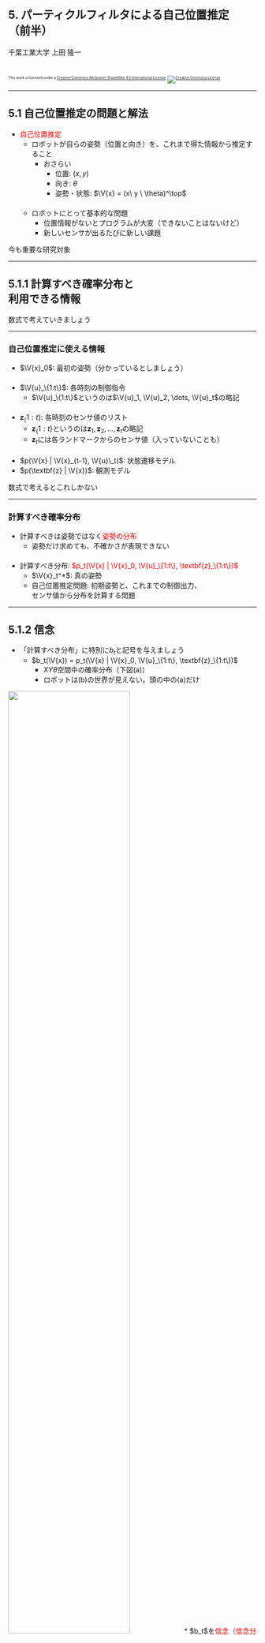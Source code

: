 $\newcommand{\V}[1]{\boldsymbol{#1}}$

# <span style="font-size:80%">5. パーティクルフィルタによる自己位置推定<br />（前半）</span>

千葉工業大学 上田 隆一

<br />

<p style="font-size:50%">
This work is licensed under a <a rel="license" href="http://creativecommons.org/licenses/by-sa/4.0/">Creative Commons Attribution-ShareAlike 4.0 International License</a>.
<a rel="license" href="http://creativecommons.org/licenses/by-sa/4.0/">
<img alt="Creative Commons License" style="border-width:0" src="https://i.creativecommons.org/l/by-sa/4.0/88x31.png" /></a>
</p>

---

## 5.1 自己位置推定の問題と解法

* <span style="color:red">自己位置推定</span>
    * ロボットが自らの姿勢（位置と向き）を、これまで得た情報から推定すること
        * おさらい 
            * 位置: $(x,y)$
            * 向き: $\theta$
            * 姿勢・状態: $\V{x} = (x\ y \ \theta)^\top$<br />　
    * ロボットにとって基本的な問題
        * 位置情報がないとプログラムが大変（できないことはないけど）
        * 新しいセンサが出るたびに新しい課題

今も重要な研究対象

---

## 5.1.1 計算すべき確率分布と<br />利用できる情報

数式で考えていきましょう

---

### 自己位置推定に使える情報


* $\V{x}_0$: 最初の姿勢（分かっているとしましょう）<br />　
* $\V{u}_\{1:t\}$: 各時刻の制御指令
    * $\V{u}_\{1:t\}$というのは$\V{u}_1, \V{u}_2, \dots, \V{u}_t$の略記<br />　
* $\textbf{z}_\{1:t\}$: 各時刻のセンサ値のリスト
    * $\textbf{z}_\{1:t\}$というのは$\textbf{z}_1, \textbf{z}_2, \dots, \textbf{z}_t$の略記
    * $\textbf{z}_t$には各ランドマークからのセンサ値（入っていないことも）<br />　
* $p(\V{x} | \V{x}_{t-1}, \V{u}\_t)$: 状態遷移モデル
* $p(\textbf{z} | \V{x})$: 観測モデル

数式で考えるとこれしかない

---

### 計算すべき確率分布

* 計算すべきは姿勢ではなく<span style="color:red">姿勢の分布</span>
    * 姿勢だけ求めても、不確かさが表現できない<br />　
* 計算すべき分布: <span style="color:red">$p_t(\V{x} | \V{x}_0, \V{u}_\{1:t\}, \textbf{z}_\{1:t\})$</span>
    * $\V{x}_t^*$: 真の姿勢
    * 自己位置推定問題: 初期姿勢と、これまでの制御出力、<br />センサ値から分布を計算する問題

---

## 5.1.2 信念

* 「計算すべき分布」に特別に$b_t$と記号を与えましょう
    * $b_t(\V{x}) = p_t(\V{x} | \V{x}_0, \V{u}_\{1:t\}, \textbf{z}_\{1:t\})$
        * $XY\theta$空間中の確率分布（下図(a)）
        * ロボットは(b)の世界が見えない。頭の中の(a)だけ
<img width="70%" src="figs/belief.jpg" />
* $b_t$を<span style="color:red">信念（信念分布）</span>と呼ぶ
    * 自己の姿勢に対するロボットの考え
        * 姿勢だけでなく不確かさも表現（次ページ）


---

### 様々な信念と、それの意味するもの

<img width="100%" src="figs/various_beliefs.jpg" />

多様な判断が可能に（難しいが。12章で詳しく）

---

## 5.1.3 信念の演算

* 以下の手順を踏む
    * 初期の信念$b_0$を与える
        * 本章では$\V{x}_0$が分かっているので、$\V{x}_0$まわりの急峻な分布に
    * 以後、情報が入るごとに信念を更新
        * ロボットが移動したら更新
        * ロボットがランドマークを観測したら更新

計算式を導出しましょう

---

### ロボットが移動したときの演算

* $b_\{t-1\}$に新たに$\V{u}_t$の情報が加わる
    * $b_{t-1}(\V{x}) \rightarrow b_{t-1}(\V{x}|\V{u}_t)$<br />　
* $\hat{b}\_t = b_{t-1}(\V{x}|\V{u}_t)$としましょう
    * $b_t$との違い: $\textbf{z}_t$の情報がまだない


$\hat{b}\_t$を$b_{t-1}$からどう計算すればよいでしょう？

<!--* $\hat{b}_t(\V{x}) = p(\V{x} = \V{x}_t^* | \V{x}_0, \V{u}_\{1:t\}, \textbf{z}_\{1:t-1\})$-->

---

### $b_{t-1}$と$\hat{b}\_t$の関係

* 考え方
    * 例えば時刻$t-1$においてロボットの姿勢が$\V{x}'$である場合、<br />$\V{u}\_t$によって、次状態が状態遷移モデルで$p(\V{x} | \V{x}', \V{u}\_t)$に分布
        * 信念$b_{t-1}$によると、$\V{x}'$に存在する確率の密度は$b_{t-1}(\V{x}')$
        * 密度$b_{t-1}(\V{x}')$が状態遷移によって拡散
    * $\V{x}'$を状態空間からくまなく選んで密度$b_{t-1}(\V{x}')$を動かし、<br />拡散した密度をある姿勢$\V{x}$で積算すると$\hat{b}_t(\V{x})$に（次ページ）

<img width="50%" src="figs/mcl_motion_update.jpg" />

---

### $\hat{b}\_t$の計算式

* 前ページの操作を式に
    * $\hat{b}\_t(\V{x}) = \int\_{\V{x}' \in \mathcal{X}} p(\V{x} | \V{x}', \V{u}\_t) b\_{t-1}(\V{x}')  d\V{x}'$
        * $\boldsymbol{x}'$を状態遷移モデルで動かして密度を積分
* 次のようにも書ける
    * $\hat{b}\_t(\V{x}) =  \big\langle p(\V{x} | \V{x}', \V{u}_t) \big\rangle_\{b_\{t-1\}(\V{x}')\}$ 
        * $b_{t-1}$のときに状態遷移モデルから得られる次状態の密度の期待値を$\boldsymbol{x}'$で計算すると$\hat{b}_t(\boldsymbol{x})$になる<br />　
* 式の名前
    * 筆者は「マルコフ連鎖の式」、「状態遷移の式」などと呼称
        * マルコフ性: 次状態が直前の姿勢と制御出力だけから決まって、それ以前の状態は情報として不要という性質を指す
            * $p(\V{x} | \V{x}', \V{u}\_t)$がそうなっている


---

### ロボットがセンシングしたときの演算

* 移動で不確かになった姿勢の情報をセンサ値で修正
   * 下図
* $\hat{b}\_t(\V{x})$に新たに$\textbf{z}_t$の情報が加わる
   * $\hat{b}\_t(\V{x}) \rightarrow \hat{b}\_t(\V{x} | \textbf{z}_t) = b_t(\V{x})$

<img width="60%" src="figs/mcl_observation_update.jpg" />

---

### $b_t$の計算式

* ベイズの定理を使う
    * $b\_t(\V{x}) = \hat{b}\_t(\V{x} | \textbf{z}\_t) = \eta p(\textbf{z}\_t | \V{x}) \hat{b}\_t(\V{x})$<br />
    $ = \eta \hat{b}\_t(\V{x})\prod\_{j=0}^{N\_\textbf{m}-1} p\_j(\V{z}\_{j,t} | \V{x})$
    * 補足
        * 最後の式変形は各ランドマークのセンサ値が独立している場合
        * $\textbf{z}_t$内にセンサ値がない場合は$b\_t(\V{x}) = \hat{b}\_t(\V{x})$

これで定式化は完了

---

### ベイズフィルタ

* 次の2つの式で$b_0$を$b_1, b_2, \dots$と更新していける
    * 移動時: $\hat{b}\_t(\V{x}) =  \big\langle p(\V{x} | \V{x}', \V{u}_t) \big\rangle_\{b_\{t-1\}(\V{x}')\}$ 
    * 観測時: $b\_t(\V{x}) = \eta p(\textbf{z}\_t | \V{x}) \hat{b}\_t(\V{x})$<br />
     $\Longrightarrow$この手続きは「ベイズフィルタ」と呼ばれる

どうやって実装するのか？

---

## 5.2 パーティクルの準備

* 本章では信念分布を<br /><span style="color:red">パーティクル</span>（の集合）で表現
    * パーティクル: ロボットの分身
    * 分身をシミュレート<br />$\Rightarrow$分身の分布が信念分布<br />　
* 数式でのパーティクルの表現
    * <span style="color:red">$\V{x}_t^{(i)}$</span><span style="font-size:80%">$\quad(i=0,1,2,\dots,N-1)$</span><br />
        * あとから変えます
        * 分身なので姿勢を変数に持つ
        * $N$個ある<br />　
* 右図の青の矢印
    * ロボットの初期姿勢に置いた100個<br />のパーティクル（まだ動かない）

<img width="30%" src="figs/particles.png" />

---

## 5.3 移動後のパーティクルの<br />姿勢更新

* やること: ロボットの動きをシミュレートして<br />パーティクルを動かす
    * センサについてはまだ扱わない
    * 雑音とバイアスのシミュレーション
    * パーティクルの分布が信念分布<br />　
* 4章のモデルが使えるが、実機だとそうもいかない
    * ロボットの動きの統計をとってシミュレーションしてみましょう

---

## 5.3.1 パーティクルの移動のための状態遷移モデル

* 移動にともなう姿勢のばらつきをガウス分布で表現
    * 4章と違うけどなんとなく
        * 様々な誤差を考慮していると最終的にはガウス分布に（中心極限定理）<br />　
* ガウス分布を4つの標準偏差で表現
    * $\sigma_{\nu\nu}$: 直進1[m]で生じる道のりのばらつき
    * $\sigma_{\nu\omega}$: 回転1[rad]で生じる道のりのばらつき
    * $\sigma_{\omega\nu}$: 直進1[m]で生じるロボットの向きのばらつき
    * $\sigma_{\omega\omega}$: 回転1[rad]で生じるロボットの向きのばらつき<br />　

<span style="font-size:80%">これらの値を実験で求めて実現するように$\nu, \omega$に雑音を乗せる</span>

---

## 速度、角速度に乗せる誤差の量

* $\sigma_{\nu\nu}$のとき、$\nu$に乗せる雑音の量の決め方
    1. $\delta_{\nu\nu} \sim \mathcal{N}(0, \sigma_{\nu\nu}^2)$
        * $\delta_{\nu\nu}$: 1[m]あたりの誤差
    2.  $\delta\_{\nu\nu}' = \delta\_{\nu\nu}\sqrt{|\nu|/\Delta t}$
        * $\delta_{\nu\nu}'$: 速度に乗せる誤差
        * 分散（誤差の2乗）の大きさは移動距離に比例するので<br />
$\delta\_{\nu\nu}^2 : (\delta'\_{\nu\nu}\Delta t)^2 = 1 : |\nu|\Delta t$
            * 2章で説明
    3. $\sigma_{\nu\omega}, \sigma_{\omega\nu}, \sigma_{\omega\omega}$についても同様に
    4. <span style="font-size:80%">$\begin{pmatrix} \nu' \\\\ \omega' \end{pmatrix} = \begin{pmatrix} \nu \\\\ \omega \end{pmatrix} + \begin{pmatrix} \delta_{\nu\nu}\sqrt{|\nu|/\Delta t} + \delta_{\nu\omega}\sqrt{|\omega|/\Delta t} \\\\ \delta_{\omega\nu}\sqrt{|\nu|/\Delta t} + \delta_{\omega\omega}\sqrt{|\omega|/\Delta t} \end{pmatrix}$</span>
        * $(\nu \ \omega)^\top$: 制御指令
        * $(\nu' \ \omega')^\top$: 実際の速度

---

## 5.3.2 状態遷移モデルの実装

* 前ページの式を実装してパーティクルを動かす
    * （念のため）パーティクルごとに雑音の量は変える
* まだ$\sigma_{\nu\nu}, \sigma_{\nu\omega}, \sigma_{\omega\nu}, \sigma_{\omega\omega}$の値は未定なので適当な値で観察
    * 左図: 30[s]後のロボットの姿勢のばらつき
    * 中図: 値を小さくしたとき（小さすぎる）
    * 右図: 値を大きくしたとき（大きすぎる）

<img width="30%" src="figs/particles_vs_robots_robots.png" />
<img width="30%" src="figs/mcl_motion_nocalib.gif" />
<img width="30%" src="figs/mcl_motion_nocalib2.gif" />

---

## 5.3.3 パラメータの調整

* 適切な$\sigma_{\nu\nu}, \sigma_{\nu\omega}, \sigma_{\omega\nu}, \sigma_{\omega\omega}$の値を実験で決定<br />　
* 実験で値を決めるにあたっての方針
    * 雑音だけでなくバイアスの誤差も$\sigma_{\nu\nu}, \sigma_{\nu\omega}, \sigma_{\omega\nu}, \sigma_{\omega\omega}$に反映
        * 事前にバイアスの大きさを予想できないので
    * スタックや誘拐は反映しない
        * 別の方法で対処

---

### 前進時の向きのばらつき

* 同じバイアスを持つロボットを4[m]走らせた
    * 左図のように向きがばらつく<br />
        * 分散: $0.068$[rad$^2$]、道のり（始点終点の距離で代用）の平均値: $4.08$[m]
	* <span style="color:red">$\sigma_{\omega\nu} = \sqrt{0.068/4.08} = 0.13$</span>
* 補足
    * $\sigma_{\nu\nu}$についてはバイアス込みで後で計算
    * 前進方向のバイアスは向きのばらつきに無関係
    * 右図: $\sigma_{\omega\nu} = 0.13$、他の$\sigma$を微小にして得たパーティクルの挙動

<img width="30%" src="./figs/simulation_on.png" />
<img width="30%" src="./figs/simulated_on.png" />

---

### 前進時の道のりのばらつき

* バイアスの異なるロボットで同様に実験
    * 今度は道のりがばらつく
        * 分散: $0.14$[m$^2$]、道のり（始点終点の距離で代用）の平均値: $3.97$[m]
    * <span style="color:red">$\sigma_{\nu\nu} = \sqrt{0.138/3.97} = 0.19$</span>

<img width="30%" src="./figs/forward_bias.png" />

---

### 回転時の向きと移動量のばらつき

* $\sigma_{\omega\omega}$について
    * 実験でバイアス不揃いのロボット100台を4[rad]回転させて算出
    * 最終的な$\theta$の分散と平均値から計算
        * 書籍では$\sigma_{\omega\omega}=0.2$とした<br />　
* $\sigma_{\nu\omega}$について
    * このシミュレータではロボットが回転してもロボットの<br />位置はずれないのでゼロ
        * ただしシミュレータで$0$とするとエラーになるので微少量に

<img width="30%" src="./figs/rot_errors.png" />

---

## 5.3.4 求めたパラメータによる<br />動作確認

* 左: 30[s]後のロボットの姿勢のばらつき
    * バイアスは不揃い
* 右: 求めた4つの標準偏差で30[s]パーティクルを動作
    * ロボットの左右で分布が少し広いがシミュレートできている

<img width="35%" src="./figs/particles_vs_robots_robots.png" />&nbsp;
<img width="35%" src="./figs/particles_vs_robots_particles.png" />


---

### 数式上の解釈

* パーティクルの分布は信念分布の近似
* 次のような確率計算が可能
    * $P(\V{x}\_t^* \in X ) = \int\_{\V{x} \in X} \hat{b}\_t(\V{x}) d\V{x} \approx \dfrac{1}{N} \sum\_{i=0}^{N-1} \delta(\V{x}\_t^{(i)} \in X)$
        * $\V{x}\_t^*$: 真の姿勢
        * $X \subset \mathcal{X}$（状態空間$\mathcal{X}$の部分空間）
        * $\delta($事象$)$: 事象が正しければ1、違えば0を返す関数<br />　
    * 式で書くとややこしいが、「ある領域$X$内にロボットの姿勢が含まれる確率は、その領域内にどれだけの割合のパーティクルが含まれるかで近似計算できる」ということ


---

### ベイズフィルタとの関係

* ベイズフィルタの移動時の式: $\hat{b}\_t(\V{x}) =  \big\langle p(\V{x} | \V{x}', \V{u}_t) \big\rangle_\{b_\{t-1\}(\V{x}')\}$<br />　
* パーティクルフィルタとベイズフィルタの対応
    * 移動前のパーティクル: $\V{x}^{(i)}\_{t-1} \sim b\_{t-1}$
    * 移動後のパーティクル: $\V{x}^{(i)}\_t \sim p(\V{x} | \V{x}^{(i)}\_{t-1}, \V{u}_t)$

<span style="color:red">期待値計算をサンプリングで実装</span>

